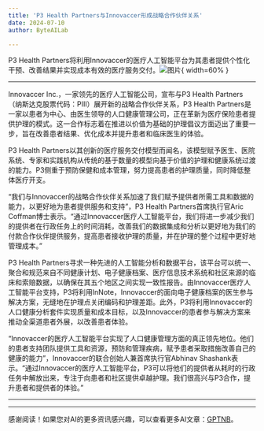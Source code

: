 ```yaml
---
title: 'P3 Health Partners与Innovaccer形成战略合作伙伴关系'
date: 2024-07-10
author: ByteAILab

---
```


P3 Health Partners将利用Innovaccer的医疗人工智能平台为其患者提供个性化干预、改善结果并实现成本有效的医疗服务交付。![图片](https://ai-techpark.com/wp-content/uploads/2024/07/P3-Health-960x540.jpg){ width=60% }

---


Innovaccer Inc.，一家领先的医疗人工智能公司，宣布与P3 Health Partners（纳斯达克股票代码：PIII）展开新的战略合作伙伴关系，P3 Health Partners是一家以患者为中心、由医生领导的人口健康管理公司，正在革新为医疗保险患者提供护理的模式。这一合作标志着在推进以价值为基础的护理倡议方面迈出了重要一步，旨在改善患者结果、优化成本并提升患者和临床医生的体验。

P3 Health Partners以其创新的医疗服务交付模型而闻名，该模型赋予医生、医院系统、专家和实践机构从传统的基于数量的模型向基于价值的护理和健康系统过渡的能力。P3侧重于预防保健和成本管理，努力提高患者的护理质量，同时降低整体医疗开支。

“我们与Innovaccer的战略合作伙伴关系加速了我们赋予提供者所需工具和数据的能力，以更好地为患者提供服务和支持”，P3 Health Partners首席执行官Aric Coffman博士表示。“通过Innovaccer医疗人工智能平台，我们将进一步减少我们的提供者在行政任务上的时间消耗，改善我们的数据集成和分析以更好地为我们的付款合作伙伴提供服务，提高患者接收护理的质量，并在护理的整个过程中更好地管理成本。”

P3 Health Partners寻求一种先进的人工智能分析和数据平台，该平台可以统一、聚合和规范来自不同健康计划、电子健康档案、医疗信息技术系统和社区来源的临床和索赔数据，以确保在其五个地区之间实现一致性报告。由Innovaccer医疗人工智能平台支持，P3将利用InNote，Innovaccer的面向电子健康档案的医生参与解决方案，无缝地在护理点关闭编码和护理差距。此外，P3将利用Innovaccer的人口健康分析套件实现质量和成本目标，以及Innovaccer的患者参与解决方案来推动全渠道患者外展，以改善患者体验。

“Innovaccer的医疗人工智能平台实现了人口健康管理方面的真正领先地位。他们的患者支持团队提供工具和资源，预防和管理疾病，赋予患者采取措施改善自己的健康的能力”，Innovaccer的联合创始人兼首席执行官Abhinav Shashank表示。“通过Innovaccer的医疗人工智能平台，P3可以将他们的提供者从耗时的行政任务中解放出来，专注于向患者和社区提供卓越护理。我们很高兴与P3合作，提升患者和提供者的体验。”

---
---
感谢阅读！如果您对AI的更多资讯感兴趣，可以查看更多AI文章：[GPTNB](https://gptnb.com)。